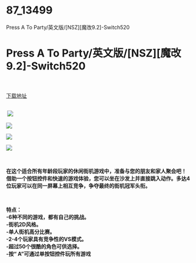 # 87_13499
Press A To Party/英文版/[NSZ][魔改9.2]-Switch520
# Press A To Party/英文版/[NSZ][魔改9.2]-Switch520
 <br/></br>
[下载地址](https://www.switch520.cc/article/13499 "下载地址")
<br/></br>

<p><strong>&nbsp;<img src="https://www.switch520.cc/muke_img/upload_art_editor_20210509-1_079db5aa1b2d1c144ff9cbb8191fe5f8.jpg"> </strong></p>
<p><strong><img src="https://www.switch520.cc/muke_img/upload_art_editor_20210509-1_90322479e6f88645f75963766acdad20.jpg"></strong></p>
<p><strong><img src="https://www.switch520.cc/muke_img/upload_art_editor_20210509-1_9e61454a93c8356cb235badc6d2ff192.jpg"></strong></p>
<p><strong><img src="https://www.switch520.cc/muke_img/upload_art_editor_20210509-1_d2293438c1359962613d35f4670122c8.jpg"></strong></p>
<p><strong>&nbsp;</strong></p>
<p><strong>在这个适合所有年龄段玩家的休闲街机游戏中，准备与您的朋友和家人聚会吧！</strong><br>
<strong>借助一个按钮控件和快速的游戏体验，您可以坐在沙发上并直接跳入动作。多达4位玩家可以在同一屏幕上相互竞争，争夺最终的街机冠军头衔。</strong></p>
<p>&nbsp;</p>
<p><strong>特点：</strong><br>
<strong>-6种不同的游戏，都有自己的挑战。</strong><br>
<strong>-街机2D风格。</strong><br>
<strong>-单人街机高分比赛。</strong><br>
<strong>-2-4个玩家具有竞争性的VS模式。</strong><br>
<strong>-超过50个很酷的角色可供选择。</strong><br>
<strong>-按“ A”可通过单按钮控件玩所有游戏</strong></p>
<p>&nbsp;</p>
